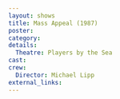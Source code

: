 ```yaml
---
layout: shows
title: Mass Appeal (1987)
poster:
category:
details:
  Theatre: Players by the Sea
cast:
crew:
  Director: Michael Lipp
external_links:
---
```

